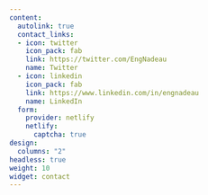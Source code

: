 ```yaml
---
content:
  autolink: true
  contact_links:
  - icon: twitter
    icon_pack: fab
    link: https://twitter.com/EngNadeau
    name: Twitter
  - icon: linkedin
    icon_pack: fab
    link: https://www.linkedin.com/in/engnadeau
    name: LinkedIn
  form:
    provider: netlify
    netlify:
      captcha: true
design:
  columns: "2"
headless: true
weight: 10
widget: contact
---
```

